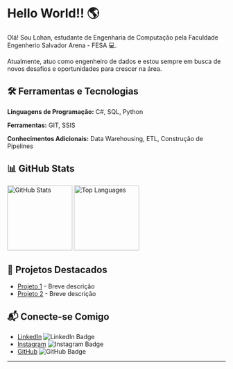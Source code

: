 
# Hello World!! 🌎

Olá! Sou Lohan, estudante de Engenharia de Computação pela Faculdade Engenherio Salvador Arena - FESA 💻.

Atualmente, atuo como engenheiro de dados e estou sempre em busca de novos desafios e oportunidades para crescer na área.

## 🛠️ Ferramentas e Tecnologias

**Linguagens de Programação:** C#, SQL, Python

**Ferramentas:** GIT, SSIS

**Conhecimentos Adicionais:** Data Warehousing, ETL, Construção de Pipelines

## 📊 GitHub Stats

<div>
  <img src="https://github-readme-stats.vercel.app/api?username=Lohan1303&theme=dark&show_icons=true&count_private=true" alt="GitHub Stats" height="150">
  <img src="https://github-readme-stats.vercel.app/api/top-langs/?username=Lohan1303&theme=dark&show_icons=true&count_private=true" alt="Top Languages" height="150">
</div>

## 🚀 Projetos Destacados

- [Projeto 1](link-para-o-projeto-1) - Breve descrição
- [Projeto 2](link-para-o-projeto-2) - Breve descrição

## 📬 Conecte-se Comigo

- [LinkedIn](https://www.linkedin.com/in/lohanbatista/) ![LinkedIn Badge](https://img.shields.io/badge/LinkedIn-0077B5?style=for-the-badge&logo=linkedin&logoColor=white)
- [Instagram](https://www.instagram.com/lohan_b_moreira/) ![Instagram Badge](https://img.shields.io/badge/Instagram-E4405F?style=for-the-badge&logo=instagram&logoColor=white)
- [GitHub](https://github.com/Lohan1303) ![GitHub Badge](https://img.shields.io/badge/GitHub-100000?style=for-the-badge&logo=github&logoColor=white)

---

